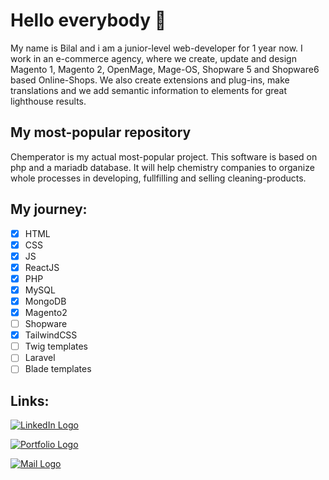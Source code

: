 # Hello everybody 👋

My name is Bilal and i am a junior-level web-developer for 1 year now. I work in an e-commerce agency, where we create, update and design Magento 1, Magento 2, OpenMage, Mage-OS, Shopware 5 and Shopware6 based Online-Shops. We also create extensions and plug-ins, make translations and we add semantic information to elements for great lighthouse results.

## My most-popular repository

Chemperator is my actual most-popular project. This software is based on php and a mariadb database. It will help chemistry companies to organize whole processes in developing, fullfilling and selling cleaning-products.

## My journey:

- [x] HTML
- [x] CSS
- [x] JS
- [x] ReactJS
- [x] PHP
- [x] MySQL
- [x] MongoDB
- [x] Magento2
- [ ] Shopware
- [x] TailwindCSS
- [ ] Twig templates
- [ ] Laravel
- [ ] Blade templates

## Links:

[![LinkedIn Logo](https://img.shields.io/badge/LinkedIn-0077B5?style=for-the-badge&logo=linkedin&logoColor=white)](https://www.linkedin.com/in/bilal-kuzey/)

[![Portfolio Logo](https://img.shields.io/badge/Portfolio-255E63?style=for-the-badge&logo=About.me&logoColor=white)](https://bk1405bgl.de/)

[![Mail Logo](https://img.shields.io/badge/Gmail-D14836?style=for-the-badge&logo=gmail&logoColor=white)](mailto:bilal@bk1405bgl.de)

